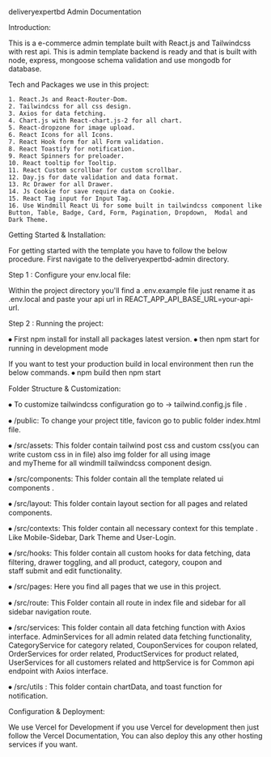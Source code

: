 
deliveryexpertbd Admin Documentation


Introduction:

This is a e-commerce admin template built with React.js and Tailwindcss with rest api. This is admin template backend is ready and 
that is built with node, express, mongoose schema validation and use mongodb for  database.





Tech and Packages we use in this project:

    1. React.Js and React-Router-Dom.
    2. Tailwindcss for all css design.
    3. Axios for data fetching.
    4. Chart.js with React-chart.js-2 for all chart.
    5. React-dropzone for image upload.
    6. React Icons for all Icons.
    7. React Hook form for all Form validation.
    8. React Toastify for notification.
    9. React Spinners for preloader.
    10. React tooltip for Tooltip.
    11. React Custom scrollbar for custom scrollbar.
    12. Day.js for date validation and data format.
    13. Rc Drawer for all Drawer.
    14. Js Cookie for save require data on Cookie.
    15. React Tag input for Input Tag.
    16. Use Windmill React Ui for some built in tailwindcss component like Button, Table, Badge, Card, Form, Pagination, Dropdown,  Modal and Dark Theme.





Getting Started & Installation:

For getting started with the template you have to follow the below procedure. First navigate to the deliveryexpertbd-admin directory.

Step 1 : Configure your env.local file:

Within the project directory you'll find a .env.example file just rename it as .env.local and paste your api url in REACT_APP_API_BASE_URL=your-api-url.

Step 2 : Running the project:

⦁	First npm install for install all packages latest version.
⦁	then npm start for running in development mode

If you want to test your production build in local environment then run the below commands.
⦁	npm build then npm start





Folder Structure & Customization:

⦁   To customize tailwindcss configuration go to -> tailwind.config.js file .

⦁   /public: To change your project title, favicon go to public folder index.html file.

⦁   /src/assets: This folder contain tailwind post css and custom css(you can write custom css in in file) also img folder for all using image  
    and myTheme for all windmill tailwindcss component design.

⦁   /src/components: This folder contain all the template related ui components .

⦁   /src/layout: This folder contain layout section for all pages and related components.

⦁   /src/contexts: This folder contain all necessary context for this template . Like Mobile-Sidebar, Dark Theme and User-Login.

⦁   /src/hooks: This folder contain all custom hooks for data fetching, data filtering, drawer toggling, and all product, category, coupon and    
    staff submit and edit functionality.

⦁   /src/pages: Here you find all pages that we use in this project.

⦁   /src/route: This Folder contain all route in index file and sidebar for all sidebar navigation route.

⦁   /src/services: This folder contain all data fetching function with Axios interface. AdminServices for all admin related data fetching 
    functionality, CategoryService for category related, CouponServices for coupon related, OrderServices for order related, ProductServices for product related, UserServices for all customers related and httpService is for Common api endpoint with Axios interface.

⦁   /src/utils : This folder contain chartData, and  toast function for notification.








Configuration & Deployment:

We use Vercel for Development if you use Vercel for development then just follow the Vercel Documentation, You can also deploy this any other hosting services if you want.
